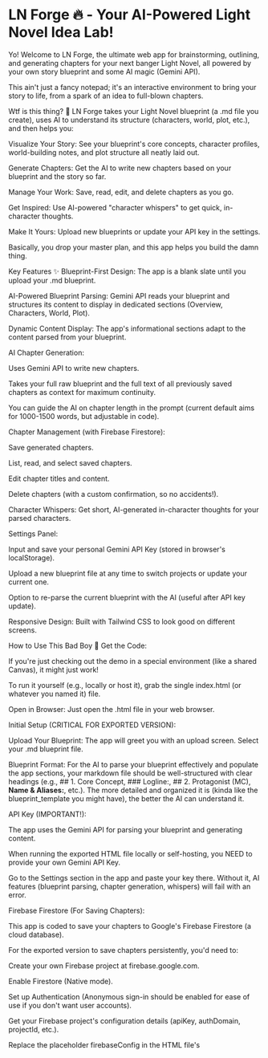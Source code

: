 # LN Forge 🔥 - Your AI-Powered Light Novel Idea Lab!
Yo! Welcome to LN Forge, the ultimate web app for brainstorming, outlining, and generating chapters for your next banger Light Novel, all powered by your own story blueprint and some AI magic (Gemini API).

This ain't just a fancy notepad; it's an interactive environment to bring your story to life, from a spark of an idea to full-blown chapters.

Wtf is this thing? 🤨
LN Forge takes your Light Novel blueprint (a .md file you create), uses AI to understand its structure (characters, world, plot, etc.), and then helps you:

Visualize Your Story: See your blueprint's core concepts, character profiles, world-building notes, and plot structure all neatly laid out.

Generate Chapters: Get the AI to write new chapters based on your blueprint and the story so far.

Manage Your Work: Save, read, edit, and delete chapters as you go.

Get Inspired: Use AI-powered "character whispers" to get quick, in-character thoughts.

Make It Yours: Upload new blueprints or update your API key in the settings.

Basically, you drop your master plan, and this app helps you build the damn thing.

Key Features ✨
Blueprint-First Design: The app is a blank slate until you upload your .md blueprint.

AI-Powered Blueprint Parsing: Gemini API reads your blueprint and structures its content to display in dedicated sections (Overview, Characters, World, Plot).

Dynamic Content Display: The app's informational sections adapt to the content parsed from your blueprint.

AI Chapter Generation:

Uses Gemini API to write new chapters.

Takes your full raw blueprint and the full text of all previously saved chapters as context for maximum continuity.

You can guide the AI on chapter length in the prompt (current default aims for 1000-1500 words, but adjustable in code).

Chapter Management (with Firebase Firestore):

Save generated chapters.

List, read, and select saved chapters.

Edit chapter titles and content.

Delete chapters (with a custom confirmation, so no accidents!).

Character Whispers: Get short, AI-generated in-character thoughts for your parsed characters.

Settings Panel:

Input and save your personal Gemini API Key (stored in browser's localStorage).

Upload a new blueprint file at any time to switch projects or update your current one.

Option to re-parse the current blueprint with the AI (useful after API key update).

Responsive Design: Built with Tailwind CSS to look good on different screens.

How to Use This Bad Boy 🚀
Get the Code:

If you're just checking out the demo in a special environment (like a shared Canvas), it might just work!

To run it yourself (e.g., locally or host it), grab the single index.html (or whatever you named it) file.

Open in Browser: Just open the .html file in your web browser.

Initial Setup (CRITICAL FOR EXPORTED VERSION):

Upload Your Blueprint: The app will greet you with an upload screen. Select your .md blueprint file.

Blueprint Format: For the AI to parse your blueprint effectively and populate the app sections, your markdown file should be well-structured with clear headings (e.g., ## 1. Core Concept, ### Logline:, ## 2. Protagonist (MC), **Name & Aliases:**, etc.). The more detailed and organized it is (kinda like the blueprint_template you might have), the better the AI can understand it.

API Key (IMPORTANT!):

The app uses the Gemini API for parsing your blueprint and generating content.

When running the exported HTML file locally or self-hosting, you NEED to provide your own Gemini API Key.

Go to the Settings section in the app and paste your key there. Without it, AI features (blueprint parsing, chapter generation, whispers) will fail with an error.

Firebase Firestore (For Saving Chapters):

This app is coded to save your chapters to Google's Firebase Firestore (a cloud database).

For the exported version to save chapters persistently, you'd need to:

Create your own Firebase project at firebase.google.com.

Enable Firestore (Native mode).

Set up Authentication (Anonymous sign-in should be enabled for ease of use if you don't want user accounts).

Get your Firebase project's configuration details (apiKey, authDomain, projectId, etc.).

Replace the placeholder firebaseConfig in the HTML file's <script type="module"> section with your actual project config.

If you don't do this Firebase setup for the exported version, chapter saving/loading will not work.

Explore & Create:

Once your blueprint is loaded (and API key set), check out the Overview, Characters, World, and Plot sections.

Head to "LN Chapters" to generate your first chapter!

Edit, delete, and keep building your masterpiece.

Tech Stack 💻
HTML5

Tailwind CSS (for styling and responsiveness)

Vanilla JavaScript (ES6 Modules) (for all the logic, no big frameworks)

Chart.js (for that one example pacing chart, could be expanded)

Google Gemini API (for AI blueprint parsing, chapter generation, character whispers)

Firebase Firestore (for cloud-based storage of your LN chapters)

Blueprint Parsing & Accuracy 🧐
The app now uses the Gemini AI to parse your uploaded .md blueprint based on a detailed schema (inspired by common LN outlining templates). The goal is to automatically populate the "Overview," "Characters," "World," and "Plot" sections of the app.

How it works: You upload your blueprint, the app sends it to Gemini with specific instructions and a schema, and Gemini sends back structured data.

Accuracy: The AI is pretty smart, but it's not perfect. The accuracy of the parsed content heavily depends on:

The clarity and structure of your blueprint.md file. Use clear headings (like ## Section Title, **Field Name:** Content), lists, and consistent formatting. The closer your blueprint matches a well-defined structure (like the template you based this on), the better.

The complexity of your blueprint.

The AI's current understanding capabilities.

What if it's not perfect?

The raw text of your blueprint is always used as the primary guide for chapter generation, so even if the display sections aren't 100% accurate from the parsing, the chapter writing AI gets the full raw truth.

You can always re-upload a revised blueprint or use the "Re-Parse Current Blueprint" button in Settings (especially if you update your API key or think the AI can do better with the current raw file).

Known Issues & Limitations 😬
AI Parsing Imperfections: As mentioned, the AI parsing of the blueprint might not always be 100% perfect for display in the app's sections. The more structured your .md file, the better.

Exported Version Dependencies: Running the exported HTML file requires you to set up your own Gemini API Key and Firebase project for full functionality (AI features and chapter saving).

No Local File Saving for Chapters (Yet): Chapters are saved to Firestore. There's no local file download/upload for chapters built-in.

Large Blueprint/Chapter Context: Sending very large blueprints or many long previous chapters to the AI for chapter generation could hit API limits or slow down generation. The AI will try its best, but super long contexts can be challenging.

Theme: The visual theme is currently fixed (dark mode with yellow accents). It doesn't dynamically change based on the blueprint content.

Future Ideas? 💡 (Maybe... if you're feelin' it)
More advanced blueprint parsing error handling/feedback.

Local chapter import/export.

Deeper theme customization.

...your awesome ideas!

Peace Out 🤘
Hope this LN Forge helps you cook up some fire stories! If you dig it, give it a star!

(Optional: Add a License section here if you want, like MIT License)

